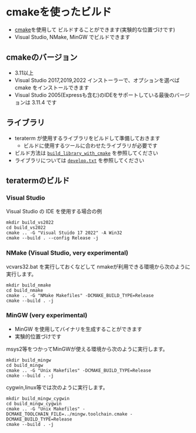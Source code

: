 ﻿# cmakeを使ったビルド

- [cmake](<https://cmake.org/>)を使用して
  ビルドすることができます(実験的な位置づけです)
- Visual Studio, NMake, MinGW でビルドできます

## cmakeのバージョン

- 3.11以上
- Visual Studio 2017,2019,2022 インストーラーで、オプションを選べば cmake をインストールできます
- Visual Studio 2005(Expressも含む)のIDEをサポートしている最後のバージョンは 3.11.4 です

## ライブラリ

- teraterm が使用するライブラリをビルドして準備しておきます
  - ビルドに使用するツールに合わせたライブラリが必要です
- ビルド方法は [`build_library_with_cmake`](<build_library_with_cmake.html>) を参照してください
- ライブラリについては [`develop.txt`](<develop.txt>) を参照してください

## teratermのビルド

### Visual Studio

Visual Studio の IDE を使用する場合の例
```
mkdir build_vs2022
cd build_vs2022
cmake .. -G "Visual Stuido 17 2022" -A Win32
cmake --build . --config Release -j
```

### NMake (Visual Studio, very experimental)

vcvars32.bat を実行しておくなどして
nmakeが利用できる環境から次のように実行します。
```
mkdir build_nmake
cd build_nmake
cmake .. -G "NMake Makefiles" -DCMAKE_BUILD_TYPE=Release
cmake --build . -j
```

### MinGW (very experimental)

- MinGW を使用してバイナリを生成することができます
- 実験的位置づけです

msys2等をつかってMinGWが使える環境から次のように実行します。
```
mkdir build_mingw
cd build_mingw
cmake .. -G "Unix Makefiles" -DCMAKE_BUILD_TYPE=Release
cmake --build . -j
```

cygwin,linux等では次のように実行します。
```
mkdir build_mingw_cygwin
cd build_mingw_cygwin
cmake .. -G "Unix Makefiles" -DCMAKE_TOOLCHAIN_FILE=../mingw.toolchain.cmake -DCMAKE_BUILD_TYPE=Release
cmake --build . -j
```
